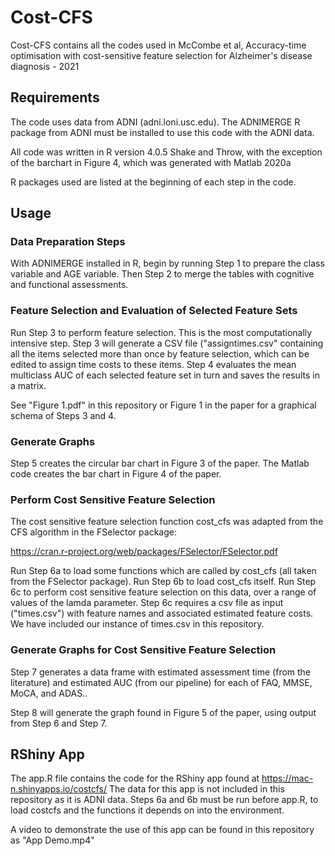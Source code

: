 
# Cost-CFS

Cost-CFS contains all the codes used in McCombe et al, Accuracy-time optimisation with cost-sensitive feature selection for Alzheimer's disease diagnosis - 2021

## Requirements

The code uses data from ADNI (adni.loni.usc.edu). The ADNIMERGE R package from ADNI must be installed to use this code with the ADNI data.

All code was written in R version 4.0.5 Shake and Throw, with the exception of the barchart in Figure 4, which was generated with Matlab 2020a

R packages used are listed at the beginning of each step in the code. 

## Usage
### Data Preparation Steps
With ADNIMERGE installed in R, begin by running Step 1 to prepare the class variable and AGE variable. Then Step 2 to merge the tables with cognitive and functional assessments. 

### Feature Selection and Evaluation of Selected Feature Sets

Run Step 3 to perform feature selection. This is the most computationally intensive step. Step 3 will generate a CSV file ("assigntimes.csv" containing all the items selected more than once by feature selection, which can be edited to assign time costs to these items. 
Step 4 evaluates the mean multiclass AUC of each selected feature set in turn and saves the results in a matrix. 

See "Figure 1.pdf" in this repository or Figure 1 in the paper for a graphical schema of Steps 3 and 4. 

### Generate Graphs
Step 5 creates the circular bar chart in Figure 3 of the paper. 
The Matlab code creates the bar chart in Figure 4 of the paper.


### Perform Cost Sensitive Feature Selection
The cost sensitive feature selection function cost_cfs was adapted from the CFS algorithm in the FSelector package:

https://cran.r-project.org/web/packages/FSelector/FSelector.pdf

Run Step 6a to load some functions which are called by cost_cfs (all taken from the FSelector package).
Run Step 6b to load cost_cfs itself.
Run Step 6c to perform cost sensitive feature selection on this data, over a range of values of the lamda parameter. 
Step 6c requires a csv file as input ("times.csv") with feature names and associated estimated feature costs. We have included our instance of times.csv in this repository.

### Generate Graphs for Cost Sensitive Feature Selection

Step 7 generates a data frame with estimated assessment time (from the literature) and estimated AUC (from our pipeline) for each of FAQ, MMSE, MoCA, and ADAS.. 

Step 8 will generate the graph found in Figure 5 of the paper, using output from Step 6 and Step 7.

## RShiny App
The app.R file contains the code for the RShiny app found at
https://mac-n.shinyapps.io/costcfs/
The data for this app is not included in this repository as it is ADNI data.
Steps 6a and 6b must be run before app.R, to load costcfs and the functions it depends on into the environment. 

A video to demonstrate the use of this app can be found in this repository as "App Demo.mp4"